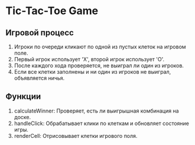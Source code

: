 # Tic-Tac-Toe Game

## Игровой процесс
1. Игроки по очереди кликают по одной из пустых клеток на игровом поле.
2. Первый игрок использует 'X', второй игрок использует 'O'.
3. После каждого хода проверяется, не выиграл ли один из игроков.
4. Если все клетки заполнены и ни один из игроков не выиграл, объявляется ничья.

## Функции
1. calculateWinner: Проверяет, есть ли выигрышная комбинация на доске.
2. handleClick: Обрабатывает клики по клеткам и обновляет состояние игры.
3. renderCell: Отрисовывает клетки игрового поля.
